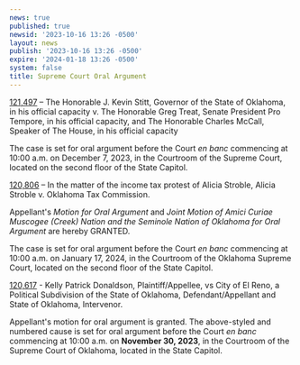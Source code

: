 ```yaml
---
news: true
published: true
newsid: '2023-10-16 13:26 -0500'
layout: news
publish: '2023-10-16 13:26 -0500'
expire: '2024-01-18 13:26 -0500'
system: false
title: Supreme Court Oral Argument
---
```

[121,497](https://www.oscn.net/dockets/GetCaseInformation.aspx?db=appellate&number=121497) – The Honorable J. Kevin Stitt, Governor of the State of Oklahoma, in his official capacity v. The Honorable Greg Treat, Senate President Pro Tempore, in his official capacity, and The Honorable Charles McCall, Speaker of The House, in his official capacity

The case is set for oral argument before the Court <em>en banc</em> commencing at 10:00 a.m. on December 7, 2023, in the Courtroom of the Supreme Court, located on the second floor of the State Capitol.

[120,806](https://www.oscn.net/dockets/GetCaseInformation.aspx?db=appellate&number=120806) – In the matter of the income tax protest of Alicia Stroble, Alicia Stroble v. Oklahoma Tax Commission.

Appellant's <em>Motion for Oral Argument</em> and <em>Joint Motion of Amici Curiae Muscogee (Creek) Nation and the Seminole Nation of Oklahoma for Oral Argument</em> are hereby GRANTED.

The case is set for oral argument before the Court <em>en banc</em> commencing at 10:00 a.m. on January 17, 2024, in the Courtroom of the Oklahoma Supreme Court, located on the second floor of the State Capitol.

[120,617](https://www.oscn.net/dockets/GetCaseInformation.aspx?db=appellate&number=120617) - Kelly Patrick Donaldson, Plaintiff/Appellee, vs City of El Reno, a Political Subdivision of the State of Oklahoma, Defendant/Appellant and State of Oklahoma, Intervenor.  

Appellant's motion for oral argument is granted. The above-styled and numbered cause is set for oral argument before the Court _en banc_ commencing at 10:00 a.m. on **November 30, 2023**, in the Courtroom of the Supreme Court of Oklahoma, located in the State Capitol.